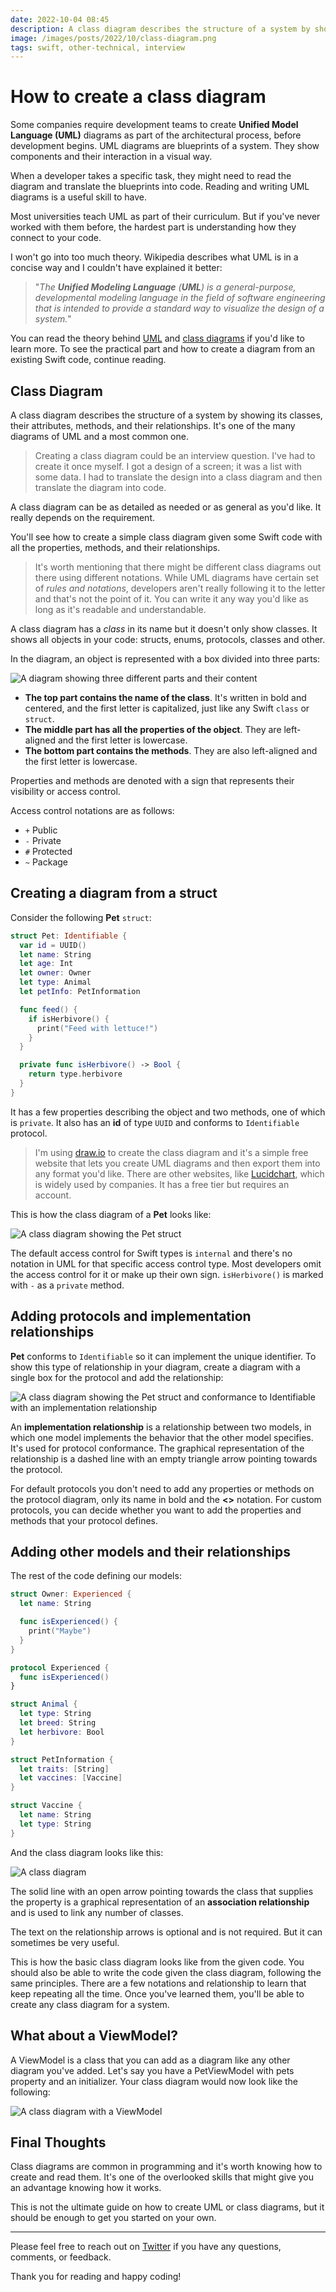 ```yaml
---
date: 2022-10-04 08:45
description: A class diagram describes the structure of a system by showing its classes, their attributes, methods, and their relationships. It's one of the many diagrams of UML and a most common one. Knowing how to create a class diagram could give you an advantage and it's a useful skill to have. Creating a class diagram could come as an interview question.
image: /images/posts/2022/10/class-diagram.png
tags: swift, other-technical, interview
---
```


# How to create a class diagram

Some companies require development teams to create **Unified Model Language (UML)** diagrams as part of the architectural process, before development begins. UML diagrams are blueprints of a system. They show components and their interaction in a visual way.

When a developer takes a specific task, they might need to read the diagram and translate the blueprints into code. Reading and writing UML diagrams is a useful skill to have.

Most universities teach UML as part of their curriculum. But if you've never worked with them before, the hardest part is understanding how they connect to your code.

I won't go into too much theory. Wikipedia describes what UML is in a concise way and I couldn't have explained it better:

> "*The **Unified Modeling Language** (**UML**) is a general-purpose, developmental modeling language in the field of software engineering that is intended to provide a standard way to visualize the design of a system.*"

You can read the theory behind [UML](https://en.wikipedia.org/wiki/Unified_Modeling_Language)  and [class diagrams](https://en.wikipedia.org/wiki/Class_diagram) if you'd like to learn more. To see the practical part and how to create a diagram from an existing Swift code, continue reading.

## Class Diagram
A class diagram describes the structure of a system by showing its classes, their attributes, methods, and their relationships. It's one of the many diagrams of UML and a most common one.

> Creating a class diagram could be an interview question. I've had to create it once myself. I got a design of a screen; it was a list with some data. I had to translate the design into a class diagram and then translate the diagram into code.

A class diagram can be as detailed as needed or as general as you'd like. It really depends on the requirement. 

You'll see how to create a simple class diagram given some Swift code with all the properties, methods, and their relationships.

> It's worth mentioning that there might be different class diagrams out there using different notations. While UML diagrams have certain set of *rules and notations*, developers aren't really following it to the letter and that's not the point of it. You can write it any way you'd like as long as it's readable and understandable.

A class diagram has a *class* in its name but it doesn't only show classes. It shows all objects in your code: structs, enums, protocols, classes and other.

In the diagram, an object is represented with a box divided into three parts:

![A diagram showing three different parts and their content](/images/posts/2022/10/class-diagram01.png "A diagram showing three different parts and their content")

- **The top part contains the name of the class**. It's written in bold and centered, and the first letter is capitalized, just like any Swift `class` or `struct`.
- **The middle part has all the properties of the object**. They are left-aligned and the first letter is lowercase.
- **The bottom part contains the methods**. They are also left-aligned and the first letter is lowercase.

Properties and methods are denoted with a sign that represents their visibility or access control. 

Access control notations are as follows:

- `+` Public
- `-` Private
- `#` Protected
- `~` Package

## Creating a diagram from a struct

Consider the following **Pet** `struct`:

```swift
struct Pet: Identifiable {
  var id = UUID()
  let name: String
  let age: Int
  let owner: Owner
  let type: Animal
  let petInfo: PetInformation

  func feed() {
    if isHerbivore() {
      print("Feed with lettuce!")
    }
  }

  private func isHerbivore() -> Bool {
    return type.herbivore
  }
}
```

It has a few properties describing the object and two methods, one of which is `private`. It also has an **id** of type  `UUID` and conforms to `Identifiable` protocol. 

> I'm using [draw.io](https://app.diagrams.net) to create the class diagram and it's a simple free website that lets you create UML diagrams and then export them into any format you'd like. There are other websites, like [Lucidchart](https://www.lucidchart.com/pages/), which is widely used by companies. It has a free tier but requires an account.

This is how the class diagram of a **Pet** looks like:

![A class diagram showing the Pet struct](/images/posts/2022/10/class-diagram02.png "A class diagram showing the Pet struct")

The default access control for Swift types is `internal` and there's no notation in UML for that specific access control type. Most developers omit the access control for it or make up their own sign. `isHerbivore()` is marked with `-` as a `private` method.

## Adding protocols and implementation relationships

**Pet** conforms to `Identifiable` so it can implement the unique identifier. To show this type of relationship in your diagram, create a diagram with a single box for the protocol and add the relationship:

![A class diagram showing the Pet struct and conformance to Identifiable with an implementation relationship](/images/posts/2022/10/class-diagram03.png "A class diagram showing the Pet struct and conformance to Identifiable with an implementation relationship")

An **implementation relationship** is a relationship between two models, in which one model implements the behavior that the other model specifies. It's used for protocol conformance. The graphical representation of the relationship is a dashed line with an empty triangle arrow pointing towards the protocol.

For default protocols you don't need to add any properties or methods on the protocol diagram, only its name in bold and the **<<protocol>>** notation. For custom protocols, you can decide whether you want to add the properties and methods that your protocol defines.

## Adding other models and their relationships

The rest of the code defining our models:

```swift
struct Owner: Experienced {
  let name: String

  func isExperienced() {
    print("Maybe")
  }
}

protocol Experienced {
  func isExperienced()
}

struct Animal {
  let type: String
  let breed: String
  let herbivore: Bool
}

struct PetInformation {
  let traits: [String]
  let vaccines: [Vaccine]
}

struct Vaccine {
  let name: String
  let type: String
}
```

And the class diagram looks like this:

![A class diagram](/images/posts/2022/10/class-diagram04.png "A class diagram")

The solid line with an open arrow pointing towards the class that supplies the property is a graphical representation of an **association relationship** and is used to link any number of classes.

The text on the relationship arrows is optional and is not required. But it can sometimes be very useful.

This is how the basic class diagram looks like from the given code. You should also be able to write the code given the class diagram, following the same principles. There are a few notations and relationship to learn that keep repeating all the time. Once you've learned them, you'll be able to create any class diagram for a system.

## What about a ViewModel?

A ViewModel is a class that you can add as a diagram like any other diagram you've added. Let's say you have a PetViewModel with pets property and an initializer. Your class diagram would now look like the following:

![A class diagram with a ViewModel](/images/posts/2022/10/class-diagram05.png "A class diagram with a ViewModel")

## Final Thoughts

Class diagrams are common in programming and it's worth knowing how to create and read them. It's one of the overlooked skills that might give you an advantage knowing how it works.

This is not the ultimate guide on how to create UML or class diagrams, but it should be enough to get you started on your own. 

***

Please feel free to reach out on [Twitter](https://twitter.com/dvrzan) if you have any questions, comments, or feedback.

Thank you for reading and happy coding!
